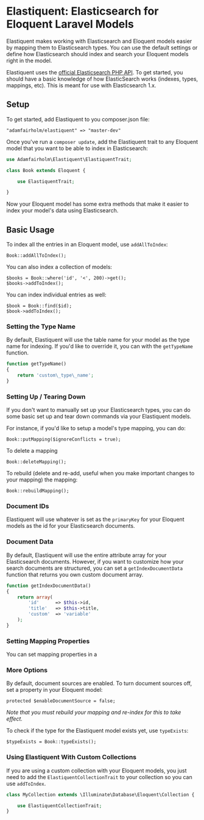 # Elastiquent: Elasticsearch for Eloquent Laravel Models

Elastiquent makes working with Elasticsearch and Eloquent models easier by mapping them to Elasticsearch types. You can use the default settings or define how Elasticsearch should index and search your Eloquent models right in the model.

Elastiquent uses the [official Elasticsearch PHP API](https://github.com/elasticsearch/elasticsearch-php). To get started, you should have a basic knowledge of how ElasticSearch works (indexes, types, mappings, etc). This is meant for use with Elasticsearch 1.x.

## Setup

To get started, add Elastiquent to you composer.json file:

    "adamfairholm/elastiquent" => "master-dev"

Once you've run a `composer update`, add the Elastiquent trait to any Eloquent model that you want to be able to index in Elasticsearch:

```php
use Adamfairholm\Elastiquent\ElastiquentTrait;

class Book extends Eloquent {

    use ElastiquentTrait;

}
```

Now your Eloquent model has some extra methods that make it easier to index your model's data using Elasticsearch.

## Basic Usage

To index all the entries in an Eloquent model, use `addAllToIndex`:

    Book::addAllToIndex();

You can also index a collection of models:

    $books = Book::where('id', '<', 200)->get();
    $books->addToIndex();

You can index individual entries as well:

    $book = Book::find($id);
    $book->addToIndex();

### Setting the Type Name

By default, Elastiquent will use the table name for your model as the type name for indexing. If you'd like to override it, you can with the `getTypeName` function.


```php
function getTypeName()
{
    return 'custom\_type\_name';
}
```

### Setting Up / Tearing Down

If you don't want to manually set up your Elasticsearch types, you can do some basic set up and tear down commands via your Elastiquent models.

For instance, if you'd like to setup a model's type mapping, you can do:

    Book::putMapping($ignoreConflicts = true);

To delete a mapping

    Book::deleteMapping();

To rebuild (delete and re-add, useful when you make important changes to your mapping) the mapping:

    Book::rebuildMapping();

### Document IDs

Elastiquent will use whatever is set as the `primaryKey` for your Eloquent models as the id for your Elasticsearch documents.

### Document Data

By default, Elastiquent will use the entire attribute array for your Elasticsearch documents. However, if you want to customize how your search documents are structured, you can set a `getIndexDocumentData` function that returns you own custom document array.

```php
function getIndexDocumentData()
{
    return array(
        'id'      => $this->id,
        'title'   => $this->title,
        'custom'  => 'variable'
    );
}
```

### Setting Mapping Properties

You can set mapping properties in a

### More Options

By default, document sources are enabled. To turn document sources off, set a property in your Eloquent model:

    protected $enableDocumentSource = false;

_Note that you must rebuild your mapping and re-index for this to take effect._



To check if the type for the Elastiquent model exists yet, use `typeExists`:

    $typeExists = Book::typeExists();

### Using Elastiquent With Custom Collections

If you are using a custom collection with your Eloquent models, you just need to add the `ElastiquentCollectionTrait` to your collection so you can use `addToIndex`.

```php
class MyCollection extends \Illuminate\Database\Eloquent\Collection {

    use ElastiquentCollectionTrait;
}
```
